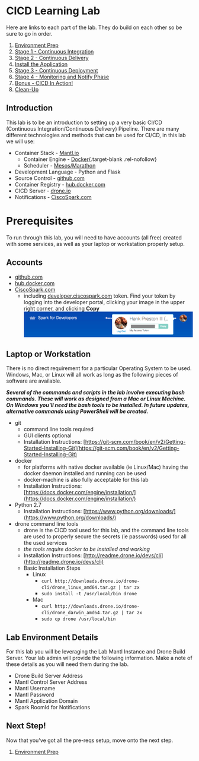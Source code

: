 # CICD Learning Lab

Here are links to each part of the lab.  They do build on each other so be sure to go in order.

1. [Environment Prep](environment_prep.md)
2. [Stage 1 - Continuous Integration](cicd_stage_1.md)
3. [Stage 2 - Continuous Delivery](cicd_stage_2.md)
4. [Install the Application](app_install.md)
5. [Stage 3 - Continuous Deployment](cicd_stage_3.md)
6. [Stage 4 - Monitoring and Notify Phase](notify_phase.md)
7. [Bonus - CICD In Action!](bonus.md)
8. [Clean-Up](cleanup.md)

## Introduction

This lab is to be an introduction to setting up a very basic CI/CD (Continuous Integration/Continuous Delivery) Pipeline.  There are many different technologies and methods that can be used for CI/CD, in this lab we will use:

* Container Stack - <a href="http://mantl.io" target="_blank">Mantl.io</a>
  * Container Engine - [Docker](http://www.docker.com){.target-blank .rel-nofollow}
  * Scheduler - [Mesos/Marathon](http://mesos.apache.org)
* Development Language - Python and Flask
* Source Control - [github.com](https://github.com)
* Container Registry - [hub.docker.com](http://hub.docker.com)
* CICD Server - [drone.io](http://drone.io)
* Notifications - [CiscoSpark.com](http://CiscoSpark.com)

# Prerequisites

To run through this lab, you will need to have accounts (all free) created with some services, as well as your laptop or workstation properly setup.

## Accounts

* [github.com](https://github.com)
* [hub.docker.com](http://hub.docker.com)
* [CiscoSpark.com](http://CiscoSpark.com)
  * including [developer.ciscospark.com](http://developer.ciscospark.com) token.  Find your token by logging into the developer portal, clicking your image in the upper right corner, and clicking **Copy**
    ![Spark Token](images/spark_token.png)

## Laptop or Workstation

There is no direct requirement for a particular Operating System to be used.  Windows, Mac, or Linux will all work as long as the following pieces of software are available.

**_Several of the commands and scripts in the lab involve executing bash commands.  These will work as designed from a Mac or Linux Machine.  On Windows you'll need the bash tools to be installed.  In future updates, alternative commands using PowerShell will be created._**

* git
  * command line tools required
  * GUI clients optional
  * Installation Instructions: [https://git-scm.com/book/en/v2/Getting-Started-Installing-Git](https://git-scm.com/book/en/v2/Getting-Started-Installing-Git)
* docker
  * for platforms with native docker available (ie Linux/Mac) having the docker daemon installed and running can be used
  * docker-machine is also fully acceptable for this lab
  * Installation Instructions: [https://docs.docker.com/engine/installation/](https://docs.docker.com/engine/installation/)
* Python 2.7
  * Installation Instructions: [https://www.python.org/downloads/](https://www.python.org/downloads/)
* drone command line tools
  * drone is the CICD tool used for this lab, and the command line tools are used to properly secure the secrets (ie passwords) used for all the used services
  * _the tools require docker to be installed and working_
  * Installation Instructions: [http://readme.drone.io/devs/cli](http://readme.drone.io/devs/cli)
  * Basic Installation Steps
    * Linux
      * `curl http://downloads.drone.io/drone-cli/drone_linux_amd64.tar.gz | tar zx`
      * `sudo install -t /usr/local/bin drone`
    * Mac
      * `curl http://downloads.drone.io/drone-cli/drone_darwin_amd64.tar.gz | tar zx`
      * `sudo cp drone /usr/local/bin`

## Lab Environment Details

For this lab you will be leveraging the Lab Mantl Instance and Drone Build Server.  Your lab admin will provide the following information.  Make a note of these details as you will need them during the lab.

* Drone Build Server Address
* Mantl Control Server Address
* Mantl Username
* Mantl Password
* Mantl Application Domain
* Spark RoomId for Notifications

## Next Step!

Now that you've got all the pre-reqs setup, move onto the next step.

1. [Environment Prep](environment_prep.md)
